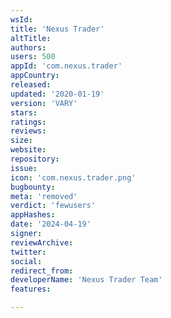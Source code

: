 ```yaml
---
wsId: 
title: 'Nexus Trader'
altTitle: 
authors: 
users: 500
appId: 'com.nexus.trader'
appCountry: 
released: 
updated: '2020-01-19'
version: 'VARY'
stars: 
ratings: 
reviews: 
size: 
website: 
repository: 
issue: 
icon: 'com.nexus.trader.png'
bugbounty: 
meta: 'removed'
verdict: 'fewusers'
appHashes: 
date: '2024-04-19'
signer: 
reviewArchive: 
twitter: 
social: 
redirect_from: 
developerName: 'Nexus Trader Team'
features: 

---
```


